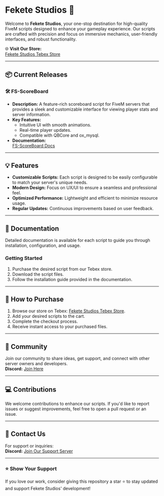 # Fekete Studios 🚀

Welcome to **Fekete Studios**, your one-stop destination for high-quality FiveM scripts designed to enhance your gameplay experience. Our scripts are crafted with precision and focus on immersive mechanics, user-friendly interfaces, and robust functionality.

🌐 **Visit Our Store:**  
[Fekete Studios Tebex Store](https://fekete-studios.tebex.io)

---

## 📦 Current Releases
### 🛠️ FS-ScoreBoard
- **Description:** A feature-rich scoreboard script for FiveM servers that provides a sleek and customizable interface for viewing player stats and server information.
- **Key Features:**
  - Intuitive UI with smooth animations.
  - Real-time player updates.
  - Compatible with QBCore and ox_mysql.
- **Documentation:**  
  [FS-ScoreBoard Docs](https://discord.gg/TWZq47t9U6)

---

## 💡 Features
- **Customizable Scripts:** Each script is designed to be easily configurable to match your server's unique needs.
- **Modern Design:** Focus on UX/UI to ensure a seamless and professional feel.
- **Optimized Performance:** Lightweight and efficient to minimize resource usage.
- **Regular Updates:** Continuous improvements based on user feedback.

---

## 📜 Documentation
Detailed documentation is available for each script to guide you through installation, configuration, and usage.

### Getting Started
1. Purchase the desired script from our Tebex store.
2. Download the script files.
3. Follow the installation guide provided in the documentation.

---

## 🛒 How to Purchase
1. Browse our store on Tebex: [Fekete Studios Tebex Store](https://fekete-studios.tebex.io).
2. Add your desired scripts to the cart.
3. Complete the checkout process.
4. Receive instant access to your purchased files.

---

## 🤝 Community
Join our community to share ideas, get support, and connect with other server owners and developers.  
**Discord:** [Join Here](https://discord.gg/TWZq47t9U6)  

---

## 💻 Contributions
We welcome contributions to enhance our scripts. If you'd like to report issues or suggest improvements, feel free to open a pull request or an issue.

---

## 📧 Contact Us
For support or inquiries:    
**Discord:** [Join Our Support Server](https://discord.gg/TWZq47t9U6)

---

### ⭐ Show Your Support
If you love our work, consider giving this repository a star ⭐ to stay updated and support Fekete Studios' development!
